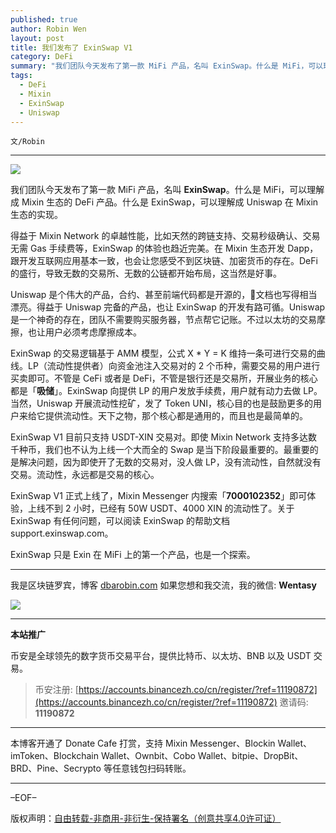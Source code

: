 ```yaml
---
published: true
author: Robin Wen
layout: post
title: 我们发布了 ExinSwap V1
category: DeFi
summary: "我们团队今天发布了第一款 MiFi 产品，名叫 ExinSwap。什么是 MiFi，可以理解成 Mixin 生态的 DeFi 产品。什么是 ExinSwap，可以理解成 Uniswap 在 Mixin 生态的实现。最重要的是解决问题，因为即使开了无数的交易对，没人做 LP，没有流动性，自然就没有交易。流动性，永远都是交易的核心。"
tags:
  - DeFi
  - Mixin
  - ExinSwap
  - Uniswap
---
```


`文/Robin`

***

![](https://cdn.dbarobin.com/ydc03y7.png)

我们团队今天发布了第一款 MiFi 产品，名叫 **ExinSwap**。什么是 MiFi，可以理解成 Mixin 生态的 DeFi 产品。什么是 ExinSwap，可以理解成 Uniswap 在 Mixin 生态的实现。

得益于 Mixin Network 的卓越性能，比如天然的跨链支持、交易秒级确认、交易无需 Gas 手续费等，ExinSwap 的体验也趋近完美。在 Mixin 生态开发 Dapp，跟开发互联网应用基本一致，也会让您感受不到区块链、加密货币的存在。DeFi 的盛行，导致无数的交易所、无数的公链都开始布局，这当然是好事。

Uniswap 是个伟大的产品，合约、甚至前端代码都是开源的，文档也写得相当漂亮。得益于 Uniswap 完备的产品，也让 ExinSwap 的开发有路可循。Uniswap 是一个神奇的存在，团队不需要购买服务器，节点帮它记账。不过以太坊的交易摩擦，也让用户必须考虑摩擦成本。

ExinSwap 的交易逻辑基于 AMM 模型，公式 X * Y = K 维持一条可进行交易的曲线。LP（流动性提供者）向资金池注入交易对的 2 个币种，需要交易的用户进行买卖即可。不管是 CeFi 或者是 DeFi，不管是银行还是交易所，开展业务的核心都是「**吸储**」。ExinSwap 向提供 LP 的用户发放手续费，用户就有动力去做 LP。当然，Uniswap 开展流动性挖矿，发了 Token UNI，核心目的也是鼓励更多的用户来给它提供流动性。天下之物，那个核心都是通用的，而且也是最简单的。

ExinSwap V1 目前只支持 USDT-XIN 交易对。即使 Mixin Network 支持多达数千种币，我们也不认为上线一个大而全的 Swap 是当下阶段最重要的。最重要的是解决问题，因为即使开了无数的交易对，没人做 LP，没有流动性，自然就没有交易。流动性，永远都是交易的核心。

ExinSwap V1 正式上线了，Mixin Messenger 内搜索「**7000102352**」即可体验，上线不到 2 小时，已经有 50W USDT、4000 XIN 的流动性了。关于 ExinSwap 有任何问题，可以阅读 ExinSwap 的帮助文档 support.exinswap.com。

ExinSwap 只是 Exin 在 MiFi 上的第一个产品，也是一个探索。

***

我是区块链罗宾，博客 [dbarobin.com](https://dbarobin.com/)
如果您想和我交流，我的微信: **Wentasy**

![](https://cdn.dbarobin.com/v4yywe2.png)

***

**本站推广**

币安是全球领先的数字货币交易平台，提供比特币、以太坊、BNB 以及 USDT 交易。

> 币安注册: [https://accounts.binancezh.co/cn/register/?ref=11190872](https://accounts.binancezh.co/cn/register/?ref=11190872)
> 邀请码: **11190872**

***

本博客开通了 Donate Cafe 打赏，支持 Mixin Messenger、Blockin Wallet、imToken、Blockchain Wallet、Ownbit、Cobo Wallet、bitpie、DropBit、BRD、Pine、Secrypto 等任意钱包扫码转账。

<center>
    <div class="--donate-button"
         data-button-id="f8b9df0d-af9a-460d-8258-d3f435445075"
    ></div>
</center>

***

–EOF–

版权声明：[自由转载-非商用-非衍生-保持署名（创意共享4.0许可证）](http://creativecommons.org/licenses/by-nc-nd/4.0/deed.zh)